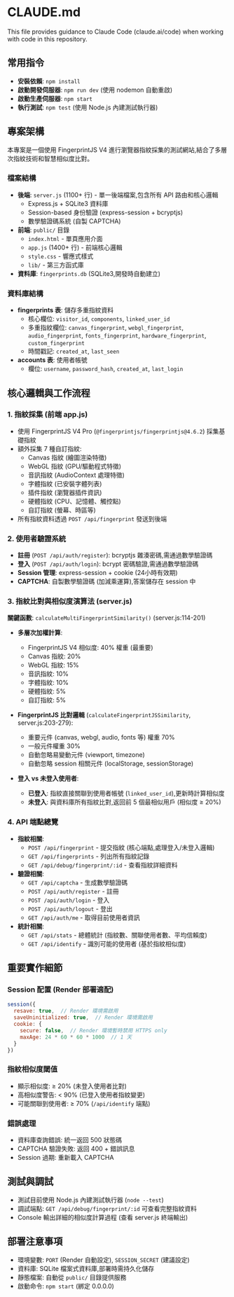# CLAUDE.md

This file provides guidance to Claude Code (claude.ai/code) when working with code in this repository.

## 常用指令

- **安裝依賴**: `npm install`
- **啟動開發伺服器**: `npm run dev` (使用 nodemon 自動重啟)
- **啟動生產伺服器**: `npm start`
- **執行測試**: `npm test` (使用 Node.js 內建測試執行器)

## 專案架構

本專案是一個使用 FingerprintJS V4 進行瀏覽器指紋採集的測試網站,結合了多層次指紋技術和智慧相似度比對。

### 檔案結構

- **後端**: `server.js` (1100+ 行) - 單一後端檔案,包含所有 API 路由和核心邏輯
  - Express.js + SQLite3 資料庫
  - Session-based 身份驗證 (express-session + bcryptjs)
  - 數學驗證碼系統 (自製 CAPTCHA)
- **前端**: `public/` 目錄
  - `index.html` - 單頁應用介面
  - `app.js` (1400+ 行) - 前端核心邏輯
  - `style.css` - 響應式樣式
  - `lib/` - 第三方函式庫
- **資料庫**: `fingerprints.db` (SQLite3,開發時自動建立)

### 資料庫結構

- **fingerprints 表**: 儲存多重指紋資料
  - 核心欄位: `visitor_id`, `components`, `linked_user_id`
  - 多重指紋欄位: `canvas_fingerprint`, `webgl_fingerprint`, `audio_fingerprint`, `fonts_fingerprint`, `hardware_fingerprint`, `custom_fingerprint`
  - 時間戳記: `created_at`, `last_seen`
- **accounts 表**: 使用者帳號
  - 欄位: `username`, `password_hash`, `created_at`, `last_login`

## 核心邏輯與工作流程

### 1. 指紋採集 (前端 app.js)

- 使用 FingerprintJS V4 Pro (`@fingerprintjs/fingerprintjs@4.6.2`) 採集基礎指紋
- 額外採集 7 種自訂指紋:
  - Canvas 指紋 (繪圖渲染特徵)
  - WebGL 指紋 (GPU/驅動程式特徵)
  - 音訊指紋 (AudioContext 處理特徵)
  - 字體指紋 (已安裝字體列表)
  - 插件指紋 (瀏覽器插件資訊)
  - 硬體指紋 (CPU、記憶體、觸控點)
  - 自訂指紋 (螢幕、時區等)
- 所有指紋資料透過 `POST /api/fingerprint` 發送到後端

### 2. 使用者驗證系統

- **註冊** (`POST /api/auth/register`): bcryptjs 雜湊密碼,需通過數學驗證碼
- **登入** (`POST /api/auth/login`): bcrypt 密碼驗證,需通過數學驗證碼
- **Session 管理**: express-session + cookie (24小時有效期)
- **CAPTCHA**: 自製數學驗證碼 (加減乘運算),答案儲存在 session 中

### 3. 指紋比對與相似度演算法 (server.js)

**關鍵函數**: `calculateMultiFingerprintSimilarity()` (server.js:114-201)

- **多層次加權計算**:
  - FingerprintJS V4 相似度: 40% 權重 (最重要)
  - Canvas 指紋: 20%
  - WebGL 指紋: 15%
  - 音訊指紋: 10%
  - 字體指紋: 10%
  - 硬體指紋: 5%
  - 自訂指紋: 5%

- **FingerprintJS 比對邏輯** (`calculateFingerprintJSSimilarity`, server.js:203-279):
  - 重要元件 (canvas, webgl, audio, fonts 等) 權重 70%
  - 一般元件權重 30%
  - 自動忽略易變動元件 (viewport, timezone)
  - 自動忽略 session 相關元件 (localStorage, sessionStorage)

- **登入 vs 未登入使用者**:
  - **已登入**: 指紋直接關聯到使用者帳號 (`linked_user_id`),更新時計算相似度
  - **未登入**: 與資料庫所有指紋比對,返回前 5 個最相似用戶 (相似度 ≥ 20%)

### 4. API 端點總覽

- **指紋相關**:
  - `POST /api/fingerprint` - 提交指紋 (核心端點,處理登入/未登入邏輯)
  - `GET /api/fingerprints` - 列出所有指紋記錄
  - `GET /api/debug/fingerprint/:id` - 查看指紋詳細資料
- **驗證相關**:
  - `GET /api/captcha` - 生成數學驗證碼
  - `POST /api/auth/register` - 註冊
  - `POST /api/auth/login` - 登入
  - `POST /api/auth/logout` - 登出
  - `GET /api/auth/me` - 取得目前使用者資訊
- **統計相關**:
  - `GET /api/stats` - 總體統計 (指紋數、關聯使用者數、平均信賴度)
  - `GET /api/identify` - 識別可能的使用者 (基於指紋相似度)

## 重要實作細節

### Session 配置 (Render 部署適配)

```javascript
session({
  resave: true,  // Render 環境需啟用
  saveUninitialized: true,  // Render 環境需啟用
  cookie: {
    secure: false,  // Render 環境暫時禁用 HTTPS only
    maxAge: 24 * 60 * 60 * 1000  // 1 天
  }
})
```

### 指紋相似度閾值

- 顯示相似度: ≥ 20% (未登入使用者比對)
- 高相似度警告: < 90% (已登入使用者指紋變更)
- 可能關聯到使用者: ≥ 70% (`/api/identify` 端點)

### 錯誤處理

- 資料庫查詢錯誤: 統一返回 500 狀態碼
- CAPTCHA 驗證失敗: 返回 400 + 錯誤訊息
- Session 過期: 重新載入 CAPTCHA

## 測試與調試

- 測試目前使用 Node.js 內建測試執行器 (`node --test`)
- 調試端點: `GET /api/debug/fingerprint/:id` 可查看完整指紋資料
- Console 輸出詳細的相似度計算過程 (查看 server.js 終端輸出)

## 部署注意事項

- 環境變數: `PORT` (Render 自動設定), `SESSION_SECRET` (建議設定)
- 資料庫: SQLite 檔案式資料庫,部署時需持久化儲存
- 靜態檔案: 自動從 `public/` 目錄提供服務
- 啟動命令: `npm start` (綁定 0.0.0.0)
